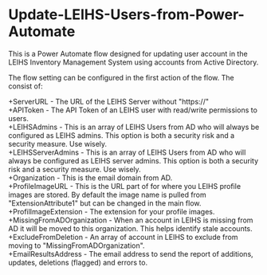 # Update-LEIHS-Users-from-Power-Automate

This is a Power Automate flow designed for updating user account in the LEIHS Inventory Management System using accounts from Active Directory.  

The flow setting can be configured in the first action of the flow. The consist of:  

+ServerURL - The URL of the LEIHS Server without "https://"  
+APIToken - The API Token of an LEIHS user with read/write permissions to users.  
+LEIHSAdmins - This is an array of LEIHS Users from AD who will always be configured as LEIHS admins. This option is both a security risk and a security measure. Use wisely.  
+LEIHSServerAdmins - This is an array of LEIHS Users from AD who will always be configured as LEIHS server admins. This option is both a security risk and a security measure. Use wisely.  
+Organization - This is the email domain from AD.  
+ProfileImageURL - This is the URL part of for where you LEIHS profile images are stored. By default the image name is pulled from "ExtensionAttribute1" but can be changed in the main flow.  
+ProfilImageExtension - The extension for your profile images.  
+MissingFromADOrganization - When an account in LEIHS is missing from AD it will be moved to this organization. This helps identify stale accounts.  
+ExcludeFromDeletion - An array of account in LEIHS to exclude from moving to "MissingFromADOrganization".    
+EmailResultsAddress - The email address to send the report of additions, updates, deletions (flagged) and errors to.  

  
